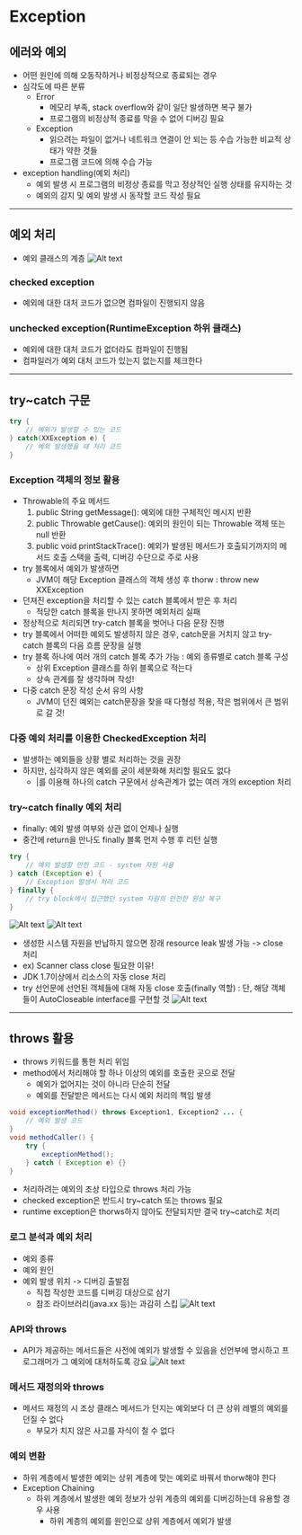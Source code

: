 # Exception
## 에러와 예외
- 어떤 원인에 의해 오동작하거나 비정상적으로 종료되는 경우
- 심각도에 따른 분류
    - Error
        - 메모리 부족, stack overflow와 같이 일단 발생하면 복구 불가
        - 프로그램의 비정상적 종료를 막을 수 없어 디버깅 필요
    - Exception
        - 읽으려는 파일이 없거나 네트워크 연결이 안 되는 등 수습 가능한 비교적 상태가 약한 것들
        - 프로그램 코드에 의해 수습 가능
- exception handling(예외 처리)
    - 예외 발생 시 프로그램의 비정상 종료를 막고 정상적인 실행 상태를 유지하는 것
    - 예외의 감지 및 예외 발생 시 동작할 코드 작성 필요
---
## 예외 처리
- 예외 클래스의 계층 
![Alt text](image-14.png)
### checked exception
- 예외에 대한 대처 코드가 없으면 컴파일이 진행되지 않음
### unchecked exception(RuntimeException 하위 클래스)
- 예외에 대한 대처 코드가 없더라도 컴파일이 진행됨
- 컴파일러가 예외 대처 코드가 있는지 없는지를 체크한다
---
## try~catch 구문
```java
try {
    // 예외가 발생할 수 있는 코드
} catch(XXException e) {
    // 예외 발생했을 때 처리 코드
}
```
### Exception 객체의 정보 활용
- Throwable의 주요 메서드
    1. public String getMessage(): 예외에 대한 구체적인 메시지 반환
    2. public Throwable getCause(): 예외의 원인이 되는 Throwable 객체 또는 null 반환
    3. public void printStackTrace(): 예외가 발생된 메서드가 호출되기까지의 메서드 호출 스택을 출력, 디버깅 수단으로 주로 사용
- try 블록에서 예외가 발생하면
    - JVM이 해당 Exception 클래스의 객체 생성 후 thorw : throw new XXException
- 던져진 exception을 처리할 수 있는 catch 블록에서 받은 후 처리 
    - 적당한 catch 블록을 만나지 못하면 예외처리 실패
- 정상적으로 처리되면 try-catch 블록을 벗어나 다음 문장 진행
- try 블록에서 어떠한 예외도 발생하지 않은 경우, catch문을 거치지 않고 try-catch 블록의 다음 흐름 문장을 실행
- try 블록 하나에 여러 개의 catch 블록 추가 가능 : 예외 종류별로 catch 블록 구성
    - 상위 Exception 클래스를 하위 블록으로 적는다
    - 상속 관계를 잘 생각하며 작성!
- 다중 catch 문장 작성 순서 유의 사항
    - JVM이 던진 예외는 catch문장을 찾을 때 다형성 적용, 작은 범위에서 큰 범위로 갈 것!

### 다중 예외 처리를 이용한 CheckedException 처리
- 발생하는 예외들을 상황 별로 처리하는 것을 권장
- 하지만, 심각하지 않은 예외를 굳이 세분화해 처리할 필요도 없다
    - |를 이용해 하나의 catch 구문에서 상속관계가 없는 여러 개의 exception 처리

### try~catch finally 예외 처리
- finally: 예외 발생 여부와 상관 없이 언제나 실행
- 중간에 return을 만나도 finally 블록 먼저 수행 후 리턴 실행
```java
try {
    // 예외 발생할 만한 코드 - system 자원 사용
} catch (Exception e) {
    // Exception 발생시 처리 코드
} finally {
    // try block에서 접근했던 system 자원의 안전한 원상 복구
}
```
![Alt text](image-15.png)
![Alt text](image-16.png)
- 생성한 시스템 자원을 반납하지 않으면 장래 resource leak 발생 가능 -> close 처리
- ex) Scanner class close 필요한 이유!
- JDK 1.7이상에서 리소스의 자동 close 처리
- try 선언문에 선언된 객체들에 대해 자동 close 호출(finally 역할) : 단, 해당 객체들이 AutoCloseable interface를 구현할 것
![Alt text](image-17.png)
---
## throws 활용
- throws 키워드를 통한 처리 위임
- method에서 처리해야 할 하나 이상의 예외를 호출한 곳으로 전달
    - 예외가 없어지는 것이 아니라 단순히 전달
    - 예외를 전달받은 메서드는 다시 예외 처리의 책임 발생
```java
void exceptionMethod() throws Exception1, Exception2 ... {
    // 예외 발생 코드
}
void methodCaller() {
    try {
        exceptionMethod();
    } catch ( Exception e) {}
}
```
- 처리하려는 예외의 조상 타입으로 throws 처리 가능
- checked exception은 반드시 try~catch 또는 throws 필요
- runtime exception은 thorws하지 않아도 전달되지만 결국 try~catch로 처리

### 로그 분석과 예외 처리
- 예외 종류
- 예외 원인
- 예외 발생 위치 -> 디버깅 출발점
    - 직접 작성한 코드를 디버깅 대상으로 삼기
    - 참조 라이브러리(java.xx 등)는 과감히 스킵
![Alt text](image-18.png)

### API와 throws
- API가 제공하는 메서드들은 사전에 예외가 발생할 수 있음을 선언부에 명시하고 프로그래머가 그 예외에 대처하도록 강요
![Alt text](image-19.png)

### 메서드 재정의와 throws
- 메서드 재정의 시 조상 클래스 메서드가 던지는 예외보다 더 큰 상위 레벨의 예외를 던질 수 없다
    - 부모가 치지 않은 사고를 자식이 칠 수 없다

### 예외 변환
- 하위 계층에서 발생한 예외는 상위 계층에 맞는 예외로 바꿔서 thorw해야 한다
- Exception Chaining
    - 하위 계층에서 발생한 예외 정보가 상위 계층의 예외를 디버깅하는데 유용할 경우 사용
        - 하위 계층의 예외를 원인으로 상위 계층에서 예외가 발생
